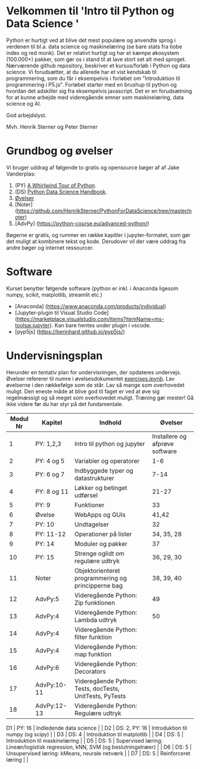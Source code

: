 # Velkommen til 'Intro til Python og Data Science '
Python er hurtigt ved at blive det mest populære og anvendte sprog i verdenen til bl.a. data science og maskinelæring (se bare stats fra tiobe index og red monk). Det er relativt hurtigt og har et kæmpe økosystem (100.000+) pakker, som gør os i stand til at lave stort set alt med sproget. 
Nærværende github repository, beskriver et kursus/forløb i Python og data science. Vi forudsætter, at du allerede har et vist kendskab til programmering, som du får i eksempelvis i forløbet om "Introduktion til programmering i P5.js".
Forløbet starter med en brushup til python og hvordan det adskiller sig fra eksempelvis javascript. Det er en forudsætning for at kunne arbejde med videregående emner som maskinelæring, data science og AI. 

God arbejdslyst.

Mvh.
Henrik Sterner og Peter Sterner

# Grundbog og øvelser
Vi bruger uddrag af følgende to gratis og opensource bøger af af Jake Vanderplas: 
1. (PY) [A Whirlwind Tour of Python](https://jakevdp.github.io/WhirlwindTourOfPython/). 
2. (DS) [Python Data Science Handbook](https://jakevdp.github.io/PythonDataScienceHandbook/).
3. [Øvelser](https://github.com/HenrikSterner/PythonForDataScience/blob/master/exercises/exercises.ipynb)
4. [Noter] (https://github.com/HenrikSterner/PythonForDataScience/tree/master/noter)
5. [AdvPy] (https://python-course.eu/advanced-python/)

Bøgerne er gratis, og rummer en række kapitler i jupyter-formatet, som gør det muligt at kombinere tekst og kode. Derudover vil der være uddrag fra andre bøger og internet ressourcer.

# Software
Kurset benytter følgende software (python er inkl. i Anaconda ligesom numpy, scikit, matplotlib, streamlit etc.) 
- [Anaconda] (https://www.anaconda.com/products/individual) 
- [Jupyter-plugin til Visual Studio Code] (https://marketplace.visualstudio.com/items?itemName=ms-toolsai.jupyter). Kan bare hentes under plugin i vscode.
- [pyp5js] (https://berinhard.github.io/pyp5js/)


# Undervisningsplan
Herunder en tentativ plan for undervisningen, der opdateres undervejs. Øvelser refererer til numre i øvelsesdokumentet [exercises.ipynb](https://github.com/HenrikSterner/PythonForDataScience/blob/master/exercises/exercises.ipynb). Lav øvelserne i den rækkefølge som de står. Lav så mange som overhovedet muligt. Den eneste måde at blive god til faget er ved at øve sig regelmæssigt og så meget som overhovedet muligt. Træning gør mester! Gå ikke videre før du har styr på det fundamentale.

Modul Nr       | Kapitel     | Indhold                     | Øvelser     |
----------- | ----------- | ----------------------------| ----------- |
1          | PY: 1,2,3       | Intro til python og jupyter |   Installere og afprøve software         |
2 | PY: 4 og 5 | Variabler og operatorer  | 1-6 |
3 | PY: 6 og 7 | Indbyggede typer og datastrukturer | 7-14 |
4 | PY: 8 og 11 | Løkker og betinget udførsel | 21-27|
5 | PY: 9 | Funktioner | 33 |
6 |   Øvelse    | WebApps og GUIs  | 41,42 |
7 | PY: 10 | Undtagelser | 32 |
8 | PY: 11-12 | Operationer på lister |34, 35, 28|
9 | PY: 14 | Moduler og pakker | 37 |
10 | PY: 15 | Strenge oglidt om regulære udtryk | 36, 29, 30|
11 | Noter | Objektorienteret programmering og principperne bag | 38, 39, 40|
12 | AdvPy:5  | Videregående Python: Zip funktionen | 49 |
13 | AdvPy:4  | Videregående Python: Lambda udtryk |50 |
14 | AdvPy:4  | Videregående Python: filter funktion | |
15 | AdvPy:4  | Videregående Python: map funktion | |
16 | AdvPy:6  | Videregående Python: Decorators | |
17 | AdvPy:10-11  | Videregående Python: Tests, docTests, UnitTests, PyTests | |
18 | AdvPy:12-13  | Videregående Python: Regulære udtryk | |

D1 | PY: 16 | Indledende data science | |
D2 | DS: 2, PY: 16 | Introduktion til numpy (og scipy) | |
D3 | DS: 4 | Introduktion til matplotlib | |
D4 | DS: 5 | Introduktion til maskinelæring | |
D5 | DS: 5 | Supervised læring: Lineær/logistisk regression, kNN, SVM (og beslutningstræer) | |
D6 | DS: 5 | Unsupervised læring: kMeans, neurale netværk | |
D7 | DS: 5 | Reinforceret læring | |
